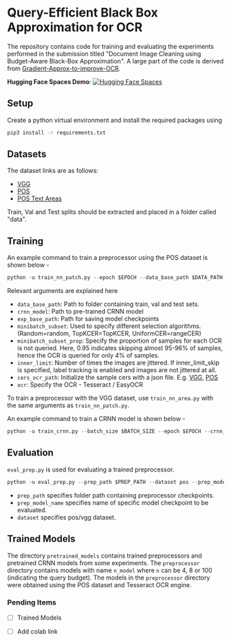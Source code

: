 # Query-Efficient Black Box Approximation for OCR

The repository contains code for training and evaluating the experiments performed in the submission titled "Document Image Cleaning using Budget-Aware Black-Box Approximation". A large part of the code is derived from [Gradient-Approx-to-improve-OCR](https://github.com/paarandika/Gradient-Approx-to-improve-OCR).

**Hugging Face Spaces Demo**:    [![Hugging Face Spaces](https://img.shields.io/badge/%F0%9F%A4%97%20Hugging%20Face-Spaces-blue)](https://huggingface.co/spaces/tomofi/EasyOCR)

## Setup
Create a python virtual environment and install the required packages using
```bash
pip3 install -r requirements.txt
```

## Datasets
The dataset links are as follows:

* [VGG](https://drive.google.com/file/d/1_g5rdNMbwR4MUZORBLw4PUSHWoRqtE2r/view?usp=sharing)
* [POS](https://drive.google.com/file/d/1h4NI8h1FTYuIswbeUz_ICd_VTNfTlEPZ/view)
* [POS Text Areas](https://drive.google.com/file/d/1TL9Kda5l8rSyAt7NB7QblETmk5wSwhLC/view?usp=share_link)

Train, Val and Test splits should be extracted and placed in a folder called "data". 

## Training
An example command to train a preprocessor using the POS dataset is shown below - 

```python
python -u train_nn_patch.py --epoch $EPOCH --data_base_path $DATA_PATH --crnn_model  $CRNN_MODEL_PATH --exp_base_path $EXP_BASE_PATH  --minibatch_subset TopKCER --minibatch_subset_prop 0.95  --inner_limit 1 --inner_limit_skip --cers_ocr_path $CER_JSON_PATH --ocr $OCR
```
Relevant arguments are explained here

* `data_base_path`: Path to folder containing train, val and test sets. 
* `crnn_model`: Path to pre-trained CRNN model
* `exp_base_path`: Path for saving model checkpoints
* `minibatch_subset`: Used to specify different selection algorithms. (Random=random, TopKCER=TopKCER, UniformCER=rangeCER)
* `minibatch_subset_prop`: Specify the proportion of samples for each OCR is not queried. Here, 0.95 indicates skipping almost 95-96% of samples, hence the OCR is queried for only 4% of samples. 
* `inner_limit`: Number of times the images are jittered. If inner_limit_skip is specified, label tracking is enabled and images are not jittered at all.
* `cers_ocr_path`: Initialize the sample cers with a json file. E.g. [VGG](vgg_dataset_cers.json), [POS](pos_dataset_cers.json)
* `ocr`: Specify the OCR - Tesseract / EasyOCR

To train a preprocessor with the VGG dataset, use `train_nn_area.py` with the same arguments as `train_nn_patch.py`. 


An example command to train a CRNN model is shown below - 

```python
python -u train_crnn.py --batch_size $BATCH_SIZE --epoch $EPOCH --crnn_model_path $CRNN_MODEL_PATH --dataset vgg --data_base_path $DATA_PATH --ocr EasyOCR
```

## Evaluation

`eval_prep.py` is used for evaluating a trained preprocessor. 
```python
python -u eval_prep.py --prep_path $PREP_PATH --dataset pos --prep_model_name $PREP_MODEL_NAME --data_base_path $DATA_PATH --ocr EasyOCR
```

* `prep_path` specifies folder path containing preprocessor checkpoints. 
* `prep_model_name` specifies name of specific model checkpoint to be evaluated. 
* `dataset` specifies pos/vgg dataset. 


## Trained Models
The directory `pretrained_models` contains trained preprocessors and pretrained CRNN models from some experiments. The `preprocessor` directory contains models with name `n_model` where `n` can be 4, 8 or 100 (indicating the query budget). The models in the `preprocessor` directory were obtained using the POS dataset and Tesseract OCR engine. 

### Pending Items

 - [ ] Trained Models
 - [ ] Add colab link 


